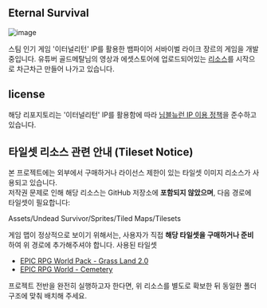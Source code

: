 ## Eternal Survival

![image](https://github.com/user-attachments/assets/b7d082b2-de12-49ed-a479-8ddc74671351)

스팀 인기 게임 '이터널리턴' IP를 활용한 뱀파이어 서바이벌 라이크 장르의 게임을 개발중입니다.
유튜버 골드메탈님의 영상과 에셋스토어에 업로드되어있는 [리소스](https://assetstore.unity.com/packages/2d/undead-survivor-assets-pack-238068?clickref=1011lAAmpGkC&utm_source=partnerize&utm_medium=affiliate&utm_campaign=unity_affiliate#content)를 시작으로 차근차근 만들어 나가고 있습니다.

## license

해당 리포지토리는 '이터널리턴' IP를 활용함에 따라 [님블뉴런 IP 이용 정책](https://support.playeternalreturn.com/hc/ko/articles/15550557037849-%EB%8B%98%EB%B8%94%EB%89%B4%EB%9F%B0-IP-%EC%9D%B4%EC%9A%A9-%EC%A0%95%EC%B1%85-2023-02-14)을 준수하고 있습니다.

## 타일셋 리소스 관련 안내 (Tileset Notice)

본 프로젝트에는 외부에서 구매하거나 라이선스 제한이 있는 타일셋 이미지 리소스가 사용되고 있습니다.  
저작권 문제로 인해 해당 리소스는 GitHub 저장소에 **포함되지 않았으며**, 다음 경로에 타일셋이 필요합니다:

Assets/Undead Survivor/Sprites/Tiled Maps/Tilesets

게임 맵이 정상적으로 보이기 위해서는, 사용자가 직접 **해당 타일셋을 구매하거나 준비**하여 위 경로에 추가해주셔야 합니다.
사용된 타일셋
- [EPIC RPG World Pack - Grass Land 2.0](https://rafaelmatos.itch.io/epic-rpg-world-pack-grass-land20-asset)
- [EPIC RPG World  -  Cemetery](https://rafaelmatos.itch.io/epic-rpg-world-cemetery-asset)

프로젝트 전반을 완전히 실행하고자 한다면, 위 리소스를 별도로 확보한 뒤 동일한 폴더 구조에 맞춰 배치해 주세요.
